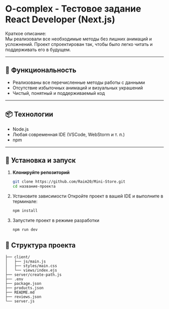 # O-complex - Тестовое задание React Developer (Next.js)

Краткое описание:  
Мы реализовали все необходимые методы без лишних анимаций и усложнений. Проект спроектирован так, чтобы было легко читать и поддерживать его в будущем.

---

## 🚀 Функциональность

- Реализованы все перечисленные методы работы с данными  
- Отсутствие избыточных анимаций и визуальных украшений  
- Чистый, понятный и поддерживаемый код  

---

## 📦 Технологии

- Node.js  
- Любая современная IDE (VSCode, WebStorm и т. п.)  
- npm  

---

## 🔧 Установка и запуск

1. **Клонируйте репозиторий**  
   ```bash
   git clone https://github.com/Raim20/Mini-Store.git
   cd название-проекта

2. Установите зависимости
    Откройте проект в вашей IDE и выполните в терминале:
    ```bash
    npm install

3. Запустите проект в режиме разработки
    ```bash
    npm run dev

## 📁 Структура проекта

    ├── client/
    │   ├── js/main.js
    │   ├── styles/main.css
    │   └── views/index.ejs
    ├── server/create-path.js
    ├── .env
    ├── package.json
    ├── products.json
    ├── README.md
    ├── reviews.json
    └── server.js